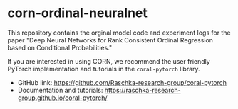 # corn-ordinal-neuralnet


This repository contains the orginal model code and experiment logs for the paper "Deep Neural Networks for Rank Consistent Ordinal Regression based on Conditional Probabilities."

If you are interested in using CORN, we recommend the user friendly PyTorch implementation and tutorials in the `coral-pytorch` library.



- GitHub link: https://github.com/Raschka-research-group/coral-pytorch
- Documentation and tutorials: https://raschka-research-group.github.io/coral-pytorch/


